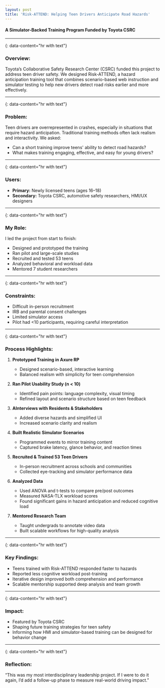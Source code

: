 ```yaml
---
layout: post
title: 'Risk-ATTEND: Helping Teen Drivers Anticipate Road Hazards'
---
```

#### A Simulator-Backed Training Program Funded by Toyota CSRC
---
{: data-content="hr with text"}
### Overview:

Toyota’s Collaborative Safety Research Center (CSRC) funded this project to address teen driver safety. We designed Risk-ATTEND, a hazard anticipation training tool that combines scenario-based web instruction and simulator testing to help new drivers detect road risks earlier and more effectively.

---
{: data-content="hr with text"}
### Problem:

Teen drivers are overrepresented in crashes, especially in situations that require hazard anticipation. Traditional training methods often lack realism and interactivity. We asked:
- Can a short training improve teens' ability to detect road hazards?
- What makes training engaging, effective, and easy for young drivers?

---
{: data-content="hr with text"}
### Users:

- **Primary:** Newly licensed teens (ages 16–18)
- **Secondary:** Toyota CSRC, automotive safety researchers, HMI/UX designers

---
{: data-content="hr with text"}
### My Role:

I led the project from start to finish:
- Designed and prototyped the training
- Ran pilot and large-scale studies
- Recruited and tested 53 teens
- Analyzed behavioral and workload data
- Mentored 7 student researchers

---
{: data-content="hr with text"}
### Constraints:

- Difficult in-person recruitment
- IRB and parental consent challenges
- Limited simulator access
- Pilot had <10 participants, requiring careful interpretation

---
{: data-content="hr with text"}
### Process Highlights:

1. **Prototyped Training in Axure RP** <br>
    - Designed scenario-based, interactive learning
    - Balanced realism with simplicity for teen comprehension

2. **Ran Pilot Usability Study (n < 10)** <br>
    - Identified pain points: language complexity, visual timing
    - Refined layout and scenario structure based on teen feedback

3. **AInterviews with Residents & Stakeholders** <br>
    - Added diverse hazards and simplified UI
    - Increased scenario clarity and realism
 
4. **Built Realistic Simulator Scenarios** <br>
    - Programmed events to mirror training content
    - Captured brake latency, glance behavior, and reaction times

5. **Recruited & Trained 53 Teen Drivers** <br>
    - In-person recruitment across schools and communities
    - Collected eye-tracking and simulator performance data

6. **Analyzed Data** <br>
    - Used ANOVA and t-tests to compare pre/post outcomes
    - Measured NASA-TLX workload scores
    - Found significant gains in hazard anticipation and reduced cognitive load

7. **Mentored Research Team** <br>
    - Taught undergrads to annotate video data
    - Built scalable workflows for high-quality analysis

---
{: data-content="hr with text"}

### Key Findings:
- Teens trained with Risk-ATTEND responded faster to hazards
- Reported less cognitive workload post-training
- Iterative design improved both comprehension and performance
- Scalable mentorship supported deep analysis and team growth

---
{: data-content="hr with text"}

### Impact:

- Featured by Toyota CSRC
- Shaping future training strategies for teen safety
- Informing how HMI and simulator-based training can be designed for behavior change

---
{: data-content="hr with text"}

### Reflection: 

“This was my most interdisciplinary leadership project. If I were to do it again, I’d add a follow-up phase to measure real-world driving impact.”

